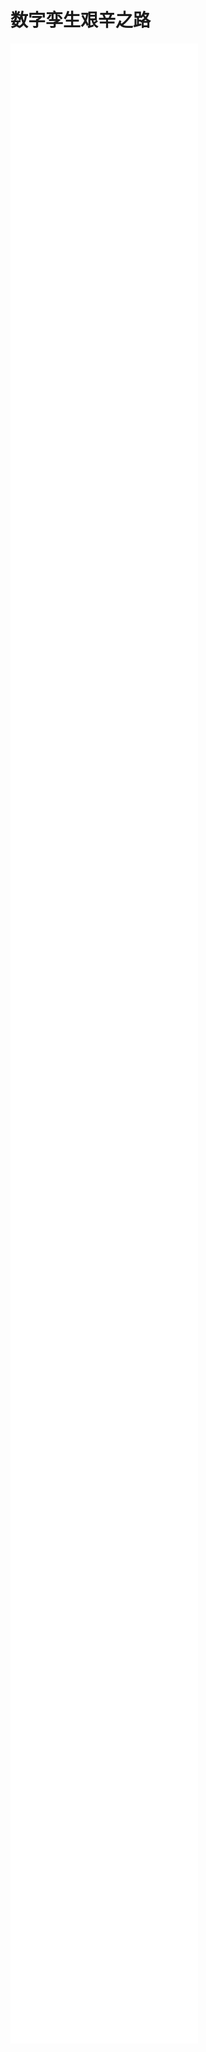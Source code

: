 # 数字孪生艰辛之路
<iframe src="//player.bilibili.com/player.html?aid=899653399&bvid=BV1qN4y1V7M9&cid=810513103&page=1" scrolling="no" border="0" frameborder="no" framespacing="0" allowfullscreen="true" style="height:80vh;"> </iframe>